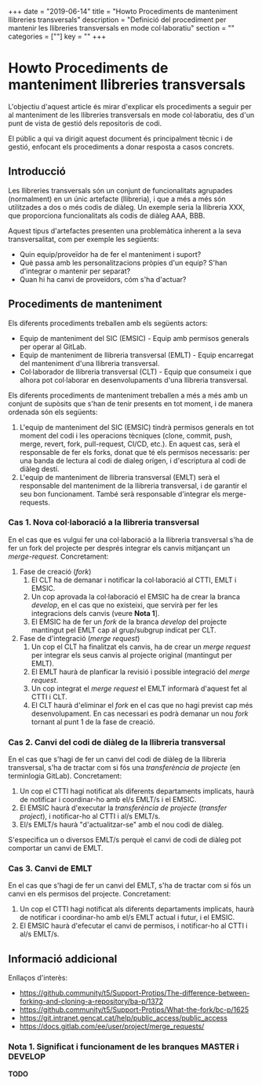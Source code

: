 +++
date        = "2019-06-14"
title       = "Howto Procediments de manteniment llibreries transversals"
description = "Definició del procediment per mantenir les llibreries transversals en mode col·laboratiu"
section = ""
categories = [""]
key = ""
+++

# Howto Procediments de manteniment llibreries transversals

L'objectiu d'aquest article és mirar d'explicar els procediments a seguir per al manteniment de les llibreries transversals en mode col·laboratiu, des d'un punt de vista de gestió dels repositoris de codi.

El públic a qui va dirigit aquest document és principalment tècnic i de gestió, enfocant els procediments a donar resposta a casos concrets.


## Introducció

Les llibreries transversals són un conjunt de funcionalitats agrupades (normalment) en un únic artefacte (llibreria), i que a més a més són utilitzades a dos o més codis de diàleg.
Un exemple seria la llibreria XXX, que proporciona funcionalitats als codis de diàleg AAA, BBB.

Aquest tipus d'artefactes presenten una problemàtica inherent a la seva transversalitat, com per exemple les següents:
* Quin equip/proveïdor ha de fer el manteniment i suport?
* Què passa amb les personalitzacions pròpies d'un equip? S'han d'integrar o mantenir per separat?
* Quan hi ha canvi de proveïdors, cóm s'ha d'actuar?

## Procediments de manteniment

Els diferents procediments treballen amb els següents actors:

* Equip de manteniment del SIC (EMSIC) - Equip amb permisos generals per operar al GitLab.
* Equip de manteniment de llibreria transversal (EMLT) - Equip encarregat del manteniment d'una llibreria transversal.
* Col·laborador de llibreria transversal (CLT) - Equip que consumeix i que alhora pot col·laborar en desenvolupaments d'una llibreria transversal.

Els diferents procediments de manteniment treballen a més a més amb un conjunt de supòsits que s'han de tenir presents en tot moment, i de manera ordenada són els següents:

1. L'equip de manteniment del SIC (EMSIC) tindrà permisos generals en tot moment del codi i les operacions tècniques (clone, commit, push, merge, revert, fork, pull-request, CI/CD, etc.). En aquest cas, serà el responsable de fer els forks, donat que té els permisos necessaris: per una banda de lectura al codi de dialeg orígen, i d'escriptura al codi de diàleg destí.
1. L'equip de manteniment de llibreria transversal (EMLT) serà el responsable del manteniment de la llibreria transversal, i de garantir el seu bon funcionament. També serà responsable d'integrar els merge-requests.


### Cas 1. Nova col·laboració a la llibreria transversal

En el cas que es vulgui fer una col·laboració a la llibreria transversal s'ha de fer un fork del projecte per després integrar els canvis mitjançant un *merge-request*. Concretament:

1. Fase de creació (*fork*)
    1. El CLT ha de demanar i notificar la col·laboració al CTTI, EMLT i EMSIC.
    1. Un cop aprovada la col·laboració el EMSIC ha de crear la branca *develop*, en el cas que no existeixi, que servirà per fer les integracions dels canvis (veure **Nota 1**].
    1. El EMSIC ha de fer un *fork* de la branca *develop* del projecte mantingut pel EMLT cap al grup/subgrup indicat per CLT.
2. Fase de d'integració (*merge request*)
    1. Un cop el CLT ha finalitzat els canvis, ha de crear un *merge request* per integrar els seus canvis al projecte original (mantingut per EMLT).
    1. El EMLT haurà de planficar la revisió i possible integració del *merge request*.
    1. Un cop integrat el *merge request* el EMLT informarà d'aquest fet al CTTI i CLT.
    1. El CLT haurà d'eliminar el *fork* en el cas que no hagi previst cap més desenvolupament. En cas necessari es podrà demanar un nou *fork* tornant al punt 1 de la fase de creació.

### Cas 2. Canvi del codi de diàleg de la llibreria transversal

En el cas que s'hagi de fer un canvi del codi de diàleg de la llibreria transversal, s'ha de tractar com si fós una *transferència de projecte* (en terminlogia GitLab). Concretament:

1. Un cop el CTTI hagi notificat als diferents departaments implicats, haurà de notificar i coordinar-ho amb el/s EMLT/s i el EMSIC.
1. El EMSIC haurà d'executar la *transferència de projecte* (*transfer project*), i notificar-ho al CTTI i al/s EMLT/s.
1. El/s EMLT/s haurà "d'actualitzar-se" amb el nou codi de diàleg.

S'especifica un o diversos EMLT/s perquè el canvi de codi de diàleg pot comportar un canvi de EMLT.

### Cas 3. Canvi de EMLT

En el cas que s'hagi de fer un canvi del EMLT, s'ha de tractar com si fós un canvi en els permisos del projecte. Concretament:

1. Un cop el CTTI hagi notificat als diferents departaments implicats, haurà de notificar i coordinar-ho amb el/s EMLT actual i futur, i el EMSIC.
1. El EMSIC haurà d'efecutar el canvi de permisos, i notificar-ho al CTTI i al/s EMLT/s.

## Informació addicional

Enllaços d'interès:
* https://github.community/t5/Support-Protips/The-difference-between-forking-and-cloning-a-repository/ba-p/1372
* https://github.community/t5/Support-Protips/What-the-fork/bc-p/1625
* https://git.intranet.gencat.cat/help/public_access/public_access
* https://docs.gitlab.com/ee/user/project/merge_requests/

### Nota 1. Significat i funcionament de les branques MASTER i DEVELOP

**TODO**
